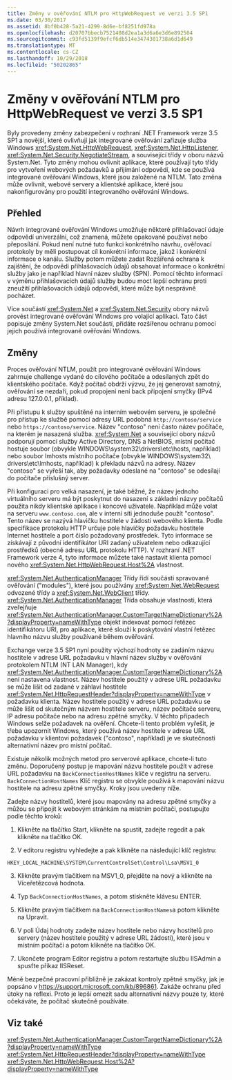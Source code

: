 ```yaml
---
title: Změny v ověřování NTLM pro HttpWebRequest ve verzi 3.5 SP1
ms.date: 03/30/2017
ms.assetid: 8bf0b428-5a21-4299-8d6e-bf8251fd978a
ms.openlocfilehash: d20707bbecb7521408d2ea1a3d6a6e3d6e892504
ms.sourcegitcommit: c93fd5139f9efcf6db514e3474301738a6d1d649
ms.translationtype: MT
ms.contentlocale: cs-CZ
ms.lasthandoff: 10/29/2018
ms.locfileid: "50202865"
---
```

# <a name="changes-to-ntlm-authentication-for-httpwebrequest-in-version-35-sp1"></a>Změny v ověřování NTLM pro HttpWebRequest ve verzi 3.5 SP1
Byly provedeny změny zabezpečení v rozhraní .NET Framework verze 3.5 SP1 a novější, které ovlivňují jak integrované ověřování zařizuje služba Windows <xref:System.Net.HttpWebRequest>, <xref:System.Net.HttpListener>, <xref:System.Net.Security.NegotiateStream>, a související třídy v oboru názvů System.Net. Tyto změny mohou ovlivnit aplikace, které používají tyto třídy pro vytvoření webových požadavků a přijímání odpovědí, kde se používá integrované ověřování Windows, které jsou založené na NTLM. Tato změna může ovlivnit, webové servery a klientské aplikace, které jsou nakonfigurovány pro použití integrovaného ověřování Windows.  
  
## <a name="overview"></a>Přehled  
 Návrh integrované ověřování Windows umožňuje některé přihlašovací údaje odpovědí univerzální, což znamená, můžete opakovaně používat nebo přeposílání. Pokud není nutné tuto funkci konkrétního návrhu, ověřovací protokoly by měli postupovat cíl konkrétní informace, jakož i konkrétní informace o kanálu. Služby potom můžete zadat Rozšířená ochrana k zajištění, že odpovědi přihlašovacích údajů obsahovat informace o konkrétní služby jako je například hlavní název služby (SPN). Pomocí těchto informací v výměnu přihlašovacích údajů služby budou moct lepší ochranu proti zneužití přihlašovacích údajů odpovědí, které může být nesprávně pocházet.  
  
 Více součástí <xref:System.Net> a <xref:System.Net.Security> obory názvů provést integrované ověřování Windows pro volající aplikaci. Tato část popisuje změny System.Net součástí, přidáte rozšířenou ochranu pomocí jejich používá integrované ověřování Windows.  
  
## <a name="changes"></a>Změny  
 Proces ověřování NTLM, použít pro integrované ověřování Windows zahrnuje challenge vydané do cílového počítače a odesílaných zpět do klientského počítače. Když počítač obdrží výzvu, že jej generovat samotný, ověřování se nezdaří, pokud propojení není back připojení smyčky (IPv4 adresu 127.0.0.1, příklad).  
  
 Při přístupu k služby spuštěné na interním webovém serveru, je společné pro přístup ke službě pomocí adresy URL podobná `http://contoso/service` nebo `https://contoso/service`. Název "contoso" není často název počítače, na kterém je nasazená služba. <xref:System.Net> a související obory názvů podporují pomocí služby Active Directory, DNS a NetBIOS, místní počítač hostuje soubor (obvykle WINDOWS\system32\drivers\etc\hosts, například) nebo soubor lmhosts místního počítače (obvykle WINDOWS\system32\ drivers\etc\lmhosts, například) k překladu názvů na adresy. Název "contoso" se vyřeší tak, aby požadavky odeslané na "contoso" se odesílají do počítače příslušný server.  
  
 Při konfiguraci pro velká nasazení, je také běžné, že název jednoho virtuálního serveru má být poskytnut do nasazení s základní názvy počítačů použita nikdy klientské aplikace i koncové uživatele. Například může volat na serveru `www.contoso.com`, ale v interní síti jednoduše použít "contoso". Tento název se nazývá hlavičku hostitele v žádosti webového klienta. Podle specifikace protokolu HTTP určuje pole hlavičky požadavku hostitele Internet hostitele a port číslo požadovaný prostředek. Tyto informace se získávají z původní identifikátor URI zadaný uživatelem nebo odkazující prostředků (obecně adresu URL protokolu HTTP). V rozhraní .NET Framework verze 4, tyto informace můžete také nastavit klienta pomocí nového <xref:System.Net.HttpWebRequest.Host%2A> vlastnost.  
  
 <xref:System.Net.AuthenticationManager> Třídy řídí součásti spravované ověřování ("modules"), které jsou používány <xref:System.Net.WebRequest> odvozené třídy a <xref:System.Net.WebClient> třídy. <xref:System.Net.AuthenticationManager> Třída obsahuje vlastnosti, která zveřejňuje <xref:System.Net.AuthenticationManager.CustomTargetNameDictionary%2A?displayProperty=nameWithType> objekt indexovat pomocí řetězec identifikátoru URI, pro aplikace, které slouží k poskytování vlastní řetězec hlavního názvu služby používané během ověřování.  
  
 Exchange verze 3.5 SP1 nyní použity výchozí hodnoty se zadáním názvu hostitele v adrese URL požadavku v hlavní název služby v ověřování protokolem NTLM (NT LAN Manager), kdy <xref:System.Net.AuthenticationManager.CustomTargetNameDictionary%2A> není nastavena vlastnost. Název hostitele použitý v adrese URL požadavku se může lišit od zadané v záhlaví hostitele <xref:System.Net.HttpRequestHeader?displayProperty=nameWithType> v požadavku klienta. Název hostitele použitý v adrese URL požadavku se může lišit od skutečným názvem hostitele serveru, název počítače serveru, IP adresu počítače nebo na adresu zpětné smyčky. V těchto případech Windows selže požadavek na ověření. Chcete-li tento problém vyřešit, je třeba upozornit Windows, který používá název hostitele v adrese URL požadavku v klientovi požadavek ("contoso", například) je ve skutečnosti alternativní název pro místní počítač.  
  
 Existuje několik možných metod pro serverové aplikace, chcete-li tuto změnu. Doporučený postup je mapování názvu hostitele použít v adrese URL požadavku na `BackConnectionHostNames` klíče v registru na serveru. `BackConnectionHostNames` Klíč registru se obvykle používá k mapování názvu hostitele na adresu zpětné smyčky. Kroky jsou uvedeny níže.  
  
 Zadejte názvy hostitelů, které jsou mapovány na adresu zpětné smyčky a můžou se připojit k webovým stránkám na místním počítači, postupujte podle těchto kroků:  
  
 1. Klikněte na tlačítko Start, klikněte na spustit, zadejte regedit a pak klikněte na tlačítko OK.  
  
 2. V editoru registru vyhledejte a pak klikněte na následující klíč registru:  
  
 `HKEY_LOCAL_MACHINE\SYSTEM\CurrentControlSet\Control\Lsa\MSV1_0`  
  
 3. Klikněte pravým tlačítkem na MSV1_0, přejděte na nový a klikněte na Víceřetězcová hodnota.  
  
 4. Typ `BackConnectionHostNames`, a potom stiskněte klávesu ENTER.  
  
 5. Klikněte pravým tlačítkem na `BackConnectionHostNames`a potom klikněte na Upravit.  
  
 6. V poli Údaj hodnoty zadejte název hostitele nebo názvy hostitelů pro servery (název hostitele použitý v adrese URL žádosti), které jsou v místním počítači a potom klikněte na tlačítko OK.  
  
 7. Ukončete program Editor registru a potom restartujte službu IISAdmin a spusťte příkaz IISReset.  
  
 Méně bezpečné pracovní přibližně je zakázat kontroly zpětné smyčky, jak je popsáno v <https://support.microsoft.com/kb/896861>. Zakáže ochranu před útoky na reflexi. Proto je lepší omezit sadu alternativní názvy pouze ty, které očekáváte, že počítač skutečně používáte.  
  
## <a name="see-also"></a>Viz také  
 <xref:System.Net.AuthenticationManager.CustomTargetNameDictionary%2A?displayProperty=nameWithType>  
 <xref:System.Net.HttpRequestHeader?displayProperty=nameWithType>  
 <xref:System.Net.HttpWebRequest.Host%2A?displayProperty=nameWithType>
